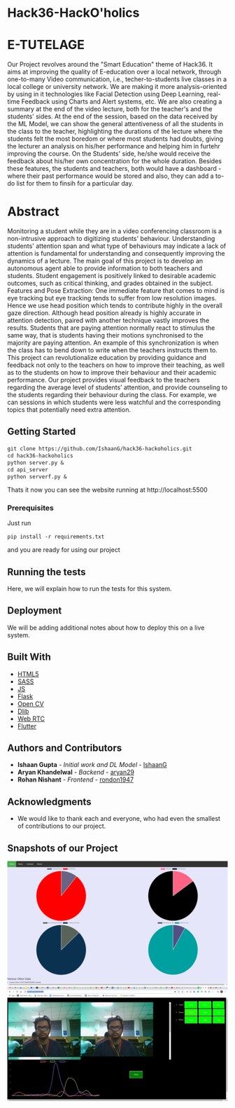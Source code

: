 # Hack36-HackO'holics

# E-TUTELAGE

Our Project revolves around the "Smart Education" theme of Hack36. It aims at improving the quality of E-education over a local network, through one-to-many Video communication, i.e., techer-to-students live classes in a local college or university network. We are making it more analysis-oriented by using in it technologies like Facial Detection using Deep Learning, real-time Feedback using Charts and Alert systems, etc. We are also creating a summary at the end of the video lecture, both for the teacher's and the students' sides. At the end of the session, based on the data received by the ML Model, we can show the general attentiveness of all the students in the class to the teacher, highlighting the durations of the lecture where the students felt the most boredom or where most students had doubts, giving the lecturer an analysis on his/her performance and helping him in furtehr improving the course. On the Students' side, he/she would receive the feedback about his/her own concentration for the whole duration. Besides these features, the students and teachers, both would have a dashboard - where their past performance would be stored and also, they can add a to-do list for them to finsih for a particular day.

# Abstract

Monitoring a student while they are in a video conferencing classroom is a non-intrusive approach to digitizing students' behaviour. Understanding students' attention span and what type of behaviours may indicate a lack of attention is fundamental for understanding and consequently improving the dynamics of a lecture. The main goal of this project is to develop an autonomous agent able to provide information to both teachers and students. Student engagement is positively linked to desirable academic outcomes, such as critical thinking, and grades obtained in the subject.
Features and Pose Extraction: One immediate feature that comes to mind is eye tracking but eye tracking tends to suffer from low resolution images. Hence we use head position which tends to contribute highly in the overall gaze direction.
Although head position already is highly accurate in attention detection, paired with another technique vastly improves the results.
Students that are paying attention normally react to stimulus the same way, that is students having their motions synchronised to the majority are paying attention. An example of this synchronization is when the class has to bend down to write when the teachers instructs them to.
This project can revolutionalize education by providing guidance and feedback not only to the teachers on how to improve their teaching, as well as to the students on how to improve their behaviour and their academic performance. Our project provides visual feedback to the teachers regarding the average level of students’ attention, and provide counseling to the students regarding their behaviour during the class. For example, we can sessions in which students were less watchful and the corresponding topics that potentially need extra attention.

## Getting Started

```
git clone https://github.com/IshaanG/hack36-hackoholics.git
cd hack36-hackoholics
python server.py &
cd api_server
python serverf.py &
```
Thats it now you can see the website running at http://localhost:5500

### Prerequisites

Just run
```
pip install -r requirements.txt
```
and you are ready for using our project


## Running the tests

Here, we will explain how to run the tests for this system.


## Deployment

We will be adding additional notes about how to deploy this on a live system.


## Built With
* [HTML5](*)
* [SASS](*)
* [JS](*)
* [Flask](*)
* [Open CV](*)
* [Dlib](*)
* [Web RTC](*)
* [Flutter](*)


## Authors and Contributors

* **Ishaan Gupta** - *Initial work and DL Model* - [IshaanG](https://github.com/IshaanG)
* **Aryan Khandelwal** - *Backend* - [aryan29](https://github.com/aryan29)
* **Rohan Nishant** - *Frontend* - [rondon1947](https://github.com/rondon1947)


## Acknowledgments

* We would like to thank each and everyone, who had even the smallest of contributions to our project.

## Snapshots of our Project

![After Project results and analysis](./Screenshot_20200216_084640.png)
![Feedback during lecture](./vlcsnap-2020-02-16-08h57m31s916.png)
